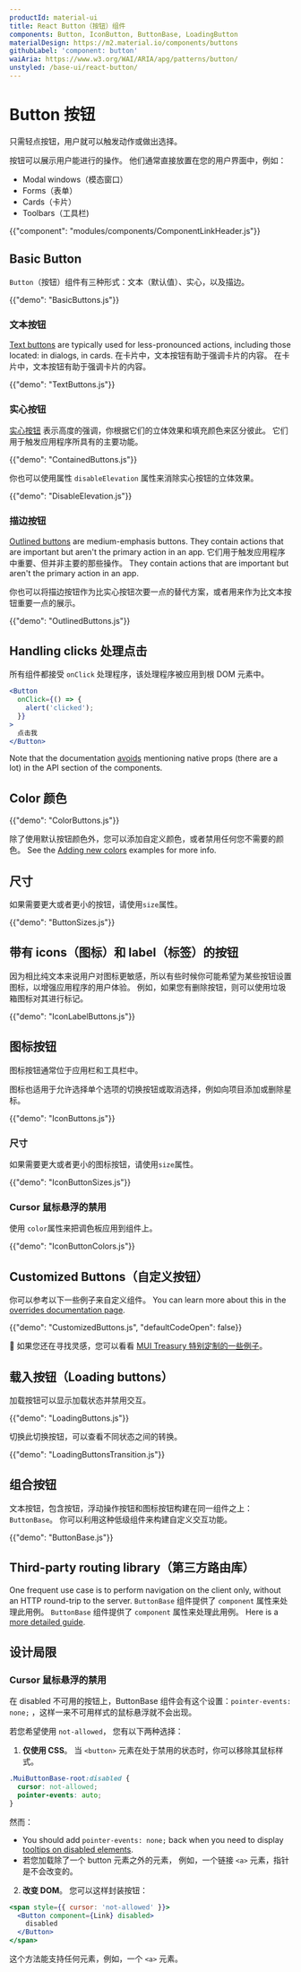```yaml
---
productId: material-ui
title: React Button（按钮）组件
components: Button, IconButton, ButtonBase, LoadingButton
materialDesign: https://m2.material.io/components/buttons
githubLabel: 'component: button'
waiAria: https://www.w3.org/WAI/ARIA/apg/patterns/button/
unstyled: /base-ui/react-button/
---
```


# Button 按钮

<p class="description">只需轻点按钮，用户就可以触发动作或做出选择。</p>

按钮可以展示用户能进行的操作。 他们通常直接放置在您的用户界面中，例如：

- Modal windows（模态窗口）
- Forms（表单）
- Cards（卡片）
- Toolbars（工具栏)

{{"component": "modules/components/ComponentLinkHeader.js"}}

## Basic Button

`Button`（按钮）组件有三种形式：文本（默认值）、实心，以及描边。

{{"demo": "BasicButtons.js"}}

### 文本按钮

[Text buttons](https://m2.material.io/components/buttons#text-button) are typically used for less-pronounced actions, including those located: in dialogs, in cards. 在卡片中，文本按钮有助于强调卡片的内容。 在卡片中，文本按钮有助于强调卡片的内容。

{{"demo": "TextButtons.js"}}

### 实心按钮

[实心按钮](https://m2.material.io/components/buttons#contained-button) 表示高度的强调，你根据它们的立体效果和填充颜色来区分彼此。 它们用于触发应用程序所具有的主要功能。

{{"demo": "ContainedButtons.js"}}

你也可以使用属性 `disableElevation` 属性来消除实心按钮的立体效果。

{{"demo": "DisableElevation.js"}}

### 描边按钮

[Outlined buttons](https://m2.material.io/components/buttons#outlined-button) are medium-emphasis buttons. They contain actions that are important but aren't the primary action in an app. 它们用于触发应用程序中重要、但并非主要的那些操作。 They contain actions that are important but aren't the primary action in an app.

你也可以将描边按钮作为比实心按钮次要一点的替代方案，或者用来作为比文本按钮重要一点的展示。

{{"demo": "OutlinedButtons.js"}}

## Handling clicks 处理点击

所有组件都接受 `onClick` 处理程序，该处理程序被应用到根 DOM 元素中。

```jsx
<Button
  onClick={() => {
    alert('clicked');
  }}
>
  点击我
</Button>
```

Note that the documentation [avoids](/material-ui/guides/api/#native-properties) mentioning native props (there are a lot) in the API section of the components.

## Color 颜色

{{"demo": "ColorButtons.js"}}

除了使用默认按钮颜色外，您可以添加自定义颜色，或者禁用任何您不需要的颜色。 See the [Adding new colors](/material-ui/customization/palette/#custom-colors) examples for more info.

## 尺寸

如果需要更大或者更小的按钮，请使用`size`属性。

{{"demo": "ButtonSizes.js"}}

## 带有 icons（图标）和 label（标签）的按钮

因为相比纯文本来说用户对图标更敏感，所以有些时候你可能希望为某些按钮设置图标，以增强应用程序的用户体验。 例如，如果您有删除按钮，则可以使用垃圾箱图标对其进行标记。

{{"demo": "IconLabelButtons.js"}}

## 图标按钮

图标按钮通常位于应用栏和工具栏中。

图标也适用于允许选择单个选项的切换按钮或取消选择，例如向项目添加或删除星标。

{{"demo": "IconButtons.js"}}

### 尺寸

如果需要更大或者更小的图标按钮，请使用`size`属性。

{{"demo": "IconButtonSizes.js"}}

### Cursor 鼠标悬浮的禁用

使用 `color`属性来把调色板应用到组件上。

{{"demo": "IconButtonColors.js"}}

## Customized Buttons（自定义按钮）

你可以参考以下一些例子来自定义组件。 You can learn more about this in the [overrides documentation page](/material-ui/customization/how-to-customize/).

{{"demo": "CustomizedButtons.js", "defaultCodeOpen": false}}

🎨 如果您还在寻找灵感，您可以看看 [MUI Treasury 特别定制的一些例子](https://mui-treasury.com/styles/button/)。

## 载入按钮（Loading buttons）

加载按钮可以显示加载状态并禁用交互。

{{"demo": "LoadingButtons.js"}}

切换此切换按钮，可以查看不同状态之间的转换。

{{"demo": "LoadingButtonsTransition.js"}}

## 组合按钮

文本按钮，包含按钮，浮动操作按钮和图标按钮构建在同一组件之上：`ButtonBase`。 你可以利用这种低级组件来构建自定义交互功能。

{{"demo": "ButtonBase.js"}}

## Third-party routing library（第三方路由库）

One frequent use case is to perform navigation on the client only, without an HTTP round-trip to the server. `ButtonBase` 组件提供了 `component` 属性来处理此用例。 `ButtonBase` 组件提供了 `component` 属性来处理此用例。 Here is a [more detailed guide](/material-ui/guides/routing/#button).

## 设计局限

### Cursor 鼠标悬浮的禁用

在 disabled 不可用的按钮上，ButtonBase 组件会有这个设置：`pointer-events: none;` ，这样一来不可用样式的鼠标悬浮就不会出现。

若您希望使用 `not-allowed`， 您有以下两种选择：

1. **仅使用 CSS**。 当 `<button>` 元素在处于禁用的状态时，你可以移除其鼠标样式。

```css
.MuiButtonBase-root:disabled {
  cursor: not-allowed;
  pointer-events: auto;
}
```

然而：

- You should add `pointer-events: none;` back when you need to display [tooltips on disabled elements](/material-ui/react-tooltip/#disabled-elements).
- 若您加载除了一个 button 元素之外的元素， 例如，一个链接 `<a>` 元素，指针是不会改变的。

2. **改变 DOM**。 您可以这样封装按钮：

```jsx
<span style={{ cursor: 'not-allowed' }}>
  <Button component={Link} disabled>
    disabled
  </Button>
</span>
```

这个方法能支持任何元素，例如，一个 `<a>` 元素。
